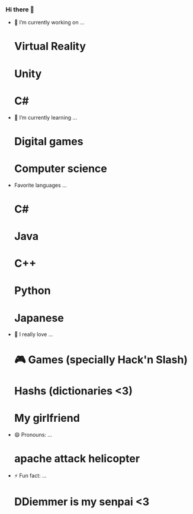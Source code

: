 ### Hi there 👋

- 🔭 I’m currently working on ...
  # Virtual Reality
  # Unity
  # C#
- 🌱 I’m currently learning ...
  # Digital games
  # Computer science
- Favorite languages ...
  # C#
  # Java
  # C++
  # Python
  # Japanese
- 💓 I really love ...
  # 🎮 Games (specially Hack'n Slash)
  # Hashs (dictionaries <3)
  # My girlfriend
- 😄 Pronouns: ...
  # apache attack helicopter
- ⚡ Fun fact: ...
  # DDiemmer is my senpai <3

